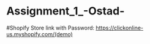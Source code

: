 # Assignment_1_-Ostad-

#Shopify Store link with Password: 
https://clickonline-us.myshopify.com/(demo)
